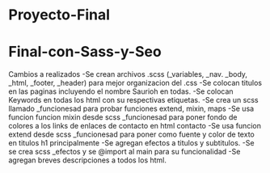 # Proyecto-Final
# Final-con-Sass-y-Seo

Cambios a realizados
-Se crean archivos .scss (_variables, _nav. _body, _html, _footer, _header) para mejor organizacion del .css
-Se colocan titulos en las paginas incluyendo el nombre Saurioh en todas.
-Se colocan Keywords en todas los html con su respectivas etiquetas.
-Se crea un scss llamado _funcionesad para probar funciones extend, mixin, maps
-Se usa funcion funcion mixin desde scss _funcionesad para poner fondo de colores a los links de enlaces de contacto en  html contacto
-Se usa funcion extend desde scss _funcionesad para poner como fuente y color de texto en titulos h1 principalmente
-Se agregan efectos a titulos y subtitulos.
-Se se crea scss _efectos y se @import al main para su funcionalidad
-Se agregan breves descripciones a todos los html.


